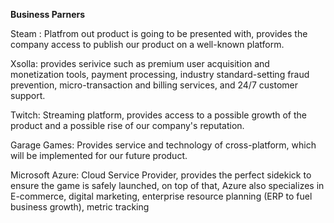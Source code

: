 **Business Parners**

Steam : Platfrom out product is going to be presented with, provides the company access to publish our product on a well-known platform.

Xsolla: provides serivice such as premium user acquisition and monetization tools, payment processing, industry standard-setting fraud prevention, micro-transaction and billing services,  and 24/7 customer support.

Twitch: Streaming platform, provides access to a possible growth of the product and a possible rise of our company's reputation.

Garage Games: Provides service and technology of cross-platform, which will be implemented for our future product.

Microsoft Azure: Cloud Service Provider, provides the perfect sidekick to ensure the game is safely launched, on top of that,
Azure also specializes in E-commerce, digital marketing, enterprise resource planning (ERP to fuel business growth), metric tracking 

